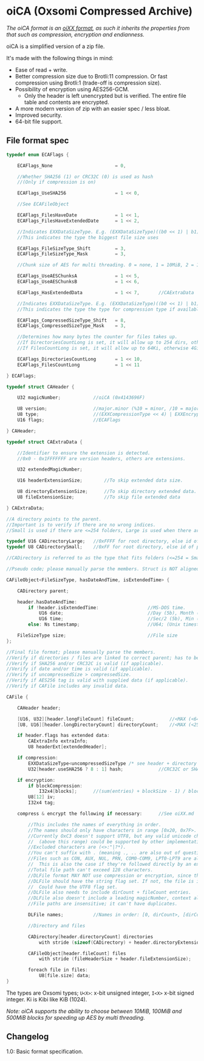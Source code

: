 # oiCA (Oxsomi Compressed Archive)

*The oiCA format is an [oiXX format](oiXX.md), as such it inherits the properties from that such as compression, encryption and endianness.*

oiCA is a simplified version of a zip file.

It's made with the following things in mind:

- Ease of read + write.
- Better compression size due to Brotli:11 compression. Or fast compression using Brotli:1 (trade-off is compression size).
- Possibility of encryption using AES256-GCM.
  - Only the header is left unencrypted but is verified. The entire file table and contents are encrypted.
- A more modern version of zip with an easier spec / less bloat.
- Improved security.
- 64-bit file support.

## File format spec

```c
typedef enum ECAFlags {

	ECAFlags_None 						= 0,

   	//Whether SHA256 (1) or CRC32C (0) is used as hash
    //(Only if compression is on)

	ECAFlags_UseSHA256					= 1 << 0,

	//See ECAFileObject

	ECAFlags_FilesHaveDate				= 1 << 1,
	ECAFlags_FilesHaveExtendedDate		= 1 << 2,

    //Indicates EXXDataSizeType. E.g. (EXXDataSizeType)((b0 << 1) | b1)
    //This indicates the type the biggest file size uses

	ECAFlags_FileSizeType_Shift			= 3,
	ECAFlags_FileSizeType_Mask			= 3,

    //Chunk size of AES for multi threading. 0 = none, 1 = 10MiB, 2 = 100MiB, 3 = 500MiB

    ECAFlags_UseAESChunksA				= 1 << 5,
    ECAFlags_UseAESChunksB				= 1 << 6,

    ECAFlags_HasExtendedData			= 1 << 7,		//CAExtraData

    //Indicates EXXDataSizeType. E.g. (EXXDataSizeType)((b0 << 1) | b1)
    //This indicates the type the type for compression type if available.

	ECAFlags_CompressedSizeType_Shift	= 8,
	ECAFlags_CompressedSizeType_Mask	= 3,

    //Determines how many bytes the counter for files takes up.
    //If DirectoriesCountLong is set, it will allow up to 254 dirs, otherwise 64Ki-1.
    //If FilesCountLong is set, it will allow up to 64Ki, otherwise 4Gi.

    ECAFlags_DirectoriesCountLong		= 1 << 10,
    ECAFlags_FilesCountLong				= 1 << 11

} ECAFlags;

typedef struct CAHeader {

    U32 magicNumber;			//oiCA (0x4143696F)

    U8 version;					//major.minor (%10 = minor, /10 = major (+1 to get real major)
    U8 type;					//(EXXCompressionType << 4) | EXXEncryptionType. Each enum should be <Count (see oiXX.md).
    U16 flags;					//ECAFlags

} CAHeader;

typedef struct CAExtraData {

	//Identifier to ensure the extension is detected.
	//0x0 - 0x1FFFFFFF are version headers, others are extensions.

	U32 extendedMagicNumber;

	U16 headerExtensionSize;		//To skip extended data size.

	U8 directoryExtensionSize;		//To skip directory extended data.
	U8 fileExtensionSize;			//To skip file extended data

} CAExtraData;

//A directory points to the parent.
//Important is to verify if there are no wrong indices.
//Small is used if there are <=254 folders, Large is used when there are more.

typedef U16 CADirectoryLarge;	//0xFFFF for root directory, else id of parent directory (can't >=self)
typedef U8 CADirectorySmall;	//0xFF for root directory, else id of parent directory (can't >=self)

//CADirectory is referred to as the type that fits folders (<=254 = Small else Large).

//Pseudo code; please manually parse the members. Struct is NOT aligned.

CAFileObject<FileSizeType, hasDateAndTime, isExtendedTime> {

    CADirectory parent;

    header.hasDateAndTime:
    	if !header.isExtendedTime:					//MS-DOS time.
		    U16 date;								//Day (5b), Month (4b), Year (Since 1980-2107 (7b))
		   	U16 time;								//Sec/2 (5b), Min (6b), Hour (5b)
		else: Ns timestamp;							//U64; (Unix timestamp * 1e9 + ns). 1970-2553

    FileSizeType size;								//File size
};

//Final file format; please manually parse the members.
//Verify if directories / files are linked to correct parent; has to be a folder available at that time.
//Verify if SHA256 and/or CRC32C is valid (if applicable).
//Verify if date and/or time is valid (if applicable).
//Verify if uncompressedSize > compressedSize.
//Verify if AES256 tag is valid with supplied data (if applicable).
//Verify if CAFile includes any invalid data.

CAFile {

    CAHeader header;

    [U16, U32][header.longFileCount] fileCount;				//<MAX (<64Ki or <4Gi)
    [U8, U16][header.longDirectoryCount] directoryCount;	//<MAX (<255 or <64Ki)

    if header.flags has extended data:
    	CAExtraInfo extraInfo;
	    U8 headerExt[extendedHeader];

    if compression:
    	EXXDataSizeType<uncompressedSizeType /* see header + directory extended size */> uncompressedSize;
	    U32[header.useSHA256 ? 8 : 1] hash;				//CRC32C or SHA256

    if encryption:
    	if blockCompression:
    		I32x4[blocks]; 		//(sum(entries) + blockSize - 1) / blockSize
		U8[12] iv;
		I32x4 tag;

    compress & encrypt the following if necessary:		//See oiXX.md

    	//This includes the names of everything in order.
    	//The names should only have characters in range [0x20, 0x7F>.
    	//Currently OxC3 doesn't support UTF8, but any valid unicode character
    	//	(above this range) could be supported by other implementations.
    	//Excluded characters are (<>:"|?*).
    	//You can't suffix with . (meaning ., .. are also out of question).
    	//Files such as CON, AUX, NUL, PRN, COM0-COM9, LPT0-LPT9 are also banned.
    	//	This is also the case if they're followed directly by an extension.
    	//Total file path can't exceed 128 characters.
    	//DLFile format MAY NOT use compression or encryption, since that's done by CAFile.
    	//DLFile should have the string flag set. If not, the file is invalid.
    	//	Could have the UTF8 flag set.
    	//DLFile also needs to include dirCount + fileCount entries.
    	//DLFile also doesn't include a leading magicNumber, context already implies it.
    	//File paths are insensitive; it can't have duplicates.

    	DLFile names;			//Names in order: [0, dirCount>, [dirCount, dirCount+fileCount>

    	//Directory and files

	    CADirectory[header.directoryCount] directories
            with stride (sizeof(CADirectory) + header.directoryExtensionSize);

	    CAFileObject[header.fileCount] files
            with stride (fileHeaderSize + header.fileExtensionSize);

		foreach file in files:
			U8[file.size] data;
}
```

The types are Oxsomi types; `U<X>`: x-bit unsigned integer, `I<X>` x-bit signed integer. Ki is Kibi like KiB (1024).

*Note: oiCA supports the ability to choose between 10MiB, 100MiB and 500MiB blocks for speeding up AES by multi threading.*

## Changelog

1.0: Basic format specification.